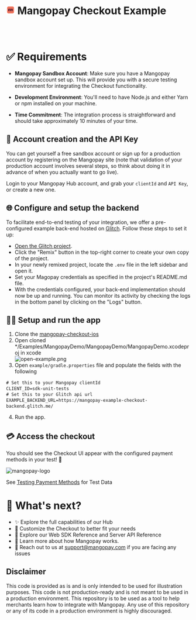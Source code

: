 <h1>
    <img alt="mangopay-logo" src="https://github.com/Mangopay/mangopay-checkout-web/blob/main/images/mangopay-logo.png?raw=true" height="24px" />
    Mangopay Checkout Example
</h1>
<br/>
<br/>


# ✅ Requirements

 - **Mangopay Sandbox Account**: Make sure you have a Mangopay sandbox account set up. This will provide you with a secure testing environment for integrating the Checkout functionality.

 - **Development Environment**: You'll need to have  Node.js and either Yarn or npm installed on your machine.

 - **Time Commitment**: The integration process is straightforward and should take approximately 10 minutes of your time.


## 🔑 Account creation and the API Key
You can get yourself a free sandbox account or sign up for a production account by registering on the Mangopay site (note that validation of your production account involves several steps, so think about doing it in advance of when you actually want to go live).

Login to your Mangopay Hub account, and grab your `clientId` and `API Key`, or create a new one. 

## 🌐 Configure and setup the backend
To facilitate end-to-end testing of your integration, we offer a pre-configured example back-end hosted on [Glitch](https://glitch.com/edit/#!/mangopay-example-checkout-backend). Follow these steps to set it up:

 - [Open the Glitch project](https://glitch.com/edit/#!/mangopay-example-checkout-backend?path=README.md).
 - Click the "Remix" button in the top-right corner to create your own copy of the project.
 - In your newly remixed project, locate the `.env` file in the left sidebar and open it.
 - Set your Magopay credentials as specified in the project's README.md file.
 - With the credentials configured, your back-end implementation should now be up and running. You can monitor its activity by checking the logs in the bottom panel by clicking on the "Logs" button.

## 👨‍💻 Setup and run the app
1. Clone the [mangopay-checkout-ios](https://github.com/Mangopay/mangopay-checkout-ios)
2. Open cloned */Examples/MangopayDemo/MangopayDemo/MangopayDemo.xcodeproj in xcode       
       ![open-example.png](..%2Fimages%2Fopen-example.png)
3. Open `example/gradle.properties` file and populate the fields with the following
```
# Set this to your Mangopay clientId
CLIENT_ID=sdk-unit-tests
# Set this to your Glitch api url
EXAMPLE_BACKEND_URL=https://mangopay-example-checkout-backend.glitch.me/
```
4. Run the app.       

## 💳 Access the checkout
You should see the Checkout UI appear with the configured payment methods in your test! 🎉

<img alt="mangopay-logo" src="../images/mangopay-checkout-android.jpg" height="360px"/>

See [Testing Payment Methods](https://mangopay.com/docs/dev-tools/testing/payment-methods) for Test Data

# 👀 What's next?
 - ✨ Explore the full capabilities of our Hub
 - 🎨 Customize the Checkout to better fit your needs
 - 🧐 Explore our Web SDK Reference and Server API Reference
 - 📖 Learn more about how Mangopay works.
 - 🤙 Reach out to us at support@mangopay.com if you are facing any issues

## Disclaimer
This code is provided as is and is only intended to be used for illustration purposes. This code is not production-ready and is not meant to be used in a production environment. This repository is to be used as a tool to help merchants learn how to integrate with Mangopay. Any use of this repository or any of its code in a production environment is highly discouraged.
